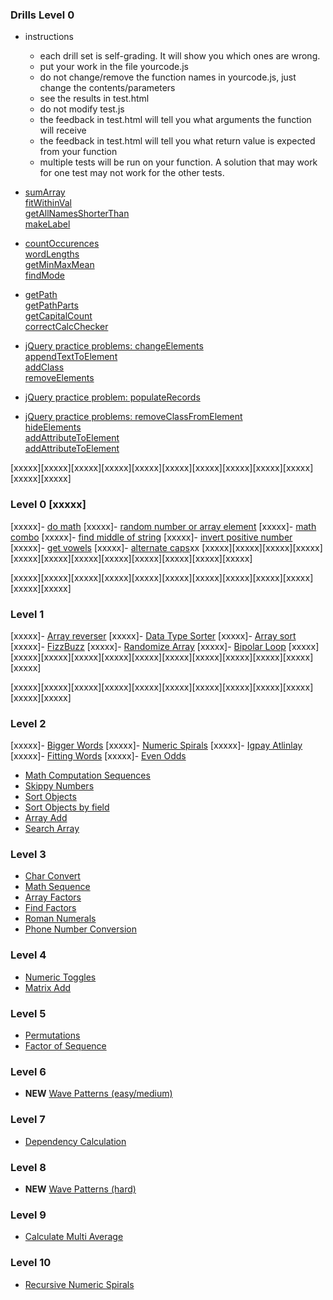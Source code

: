 ### Drills Level 0
- instructions
  - each drill set is self-grading.  It will show you which ones are wrong.
  - put your work in the file yourcode.js
  - do not change/remove the function names in yourcode.js, just change the contents/parameters
  - see the results in test.html
  - do not modify test.js
  - the feedback in test.html will tell you what arguments the function will receive
  - the feedback in test.html will tell you what return value is expected from your function
  - multiple tests will be run on your function.  A solution that may work for one test may not work for the other tests.
  
- <a href="https://github.com/Learning-Fuze/practice-problems/blob/master/drills01/README.md" target="_blank">sumArray<br>fitWithinVal<br>getAllNamesShorterThan<br>makeLabel</a>
- <a href="https://github.com/Learning-Fuze/practice-problems/blob/master/drills02/README.md" target="_blank">countOccurences<br>wordLengths<br>getMinMaxMean<br>findMode</a>
- <a href="https://github.com/Learning-Fuze/practice-problems/blob/master/drills03/README.md" target="_blank">getPath<br>getPathParts<br>getCapitalCount<br>correctCalcChecker</a>
- <a href="https://github.com/Learning-Fuze/practice-problems/blob/master/drills04/README.md" target="_blank">jQuery practice problems: changeElements<br>appendTextToElement<br>addClass<br>removeElements</a>
- <a href="https://github.com/Learning-Fuze/practice-problems/blob/master/drills05/README.md" target="_blank">jQuery practice problem: populateRecords</a>
- <a href="https://github.com/Learning-Fuze/practice-problems/blob/master/drills06/README.md" target="_blank">jQuery practice problems: removeClassFromElement<br>hideElements<br>addAttributeToElement<br>addAttributeToElement</a>


[xxxxx][xxxxx][xxxxx][xxxxx][xxxxx][xxxxx][xxxxx][xxxxx][xxxxx][xxxxx][xxxxx][xxxxx]
 ### Level 0 [xxxxx]  
[xxxxx]- <a href="practice29/README.md" target="_blank">do math</a>
[xxxxx]- <a href="practice30/README.md" target="_blank">random number or array element</a>
[xxxxx]- <a href="practice31/README.md" target="_blank">math combo</a>
[xxxxx]- <a href="practice32/README.md" target="_blank">find middle of string</a>
[xxxxx]- <a href="practice33/README.md" target="_blank">invert positive number</a>
[xxxxx]- <a href="practice36/README.md" target="_blank">get vowels</a>
[xxxxx]- <a href="practice37/README.md" target="_blank">alternate caps</a>xx
[xxxxx][xxxxx][xxxxx][xxxxx][xxxxx][xxxxx][xxxxx][xxxxx][xxxxx][xxxxx][xxxxx][xxxxx]

[xxxxx][xxxxx][xxxxx][xxxxx][xxxxx][xxxxx][xxxxx][xxxxx][xxxxx][xxxxx][xxxxx][xxxxx]
### Level 1 
[xxxxx]- <a href="practice02/README.md" target="_blank">Array reverser</a>
[xxxxx]- <a href="practice03/README.md" target="_blank">Data Type Sorter</a>
[xxxxx]- <a href="practice04/README.md" target="_blank">Array sort</a>
[xxxxx]- <a href="practice05/README.md" target="_blank">FizzBuzz</a>
[xxxxx]- <a href="practice20/README.md" target="_blank">Randomize Array</a>
[xxxxx]- <a href="practice21/README.md" target="_blank">Bipolar Loop</a>
[xxxxx][xxxxx][xxxxx][xxxxx][xxxxx][xxxxx][xxxxx][xxxxx][xxxxx][xxxxx][xxxxx][xxxxx]

[xxxxx][xxxxx][xxxxx][xxxxx][xxxxx][xxxxx][xxxxx][xxxxx][xxxxx][xxxxx][xxxxx][xxxxx]
### Level 2
[xxxxx]- <a href="practice01/README.md" target="_blank">Bigger Words</a>
[xxxxx]- <a href="practice06/README.md" target="_blank">Numeric Spirals</a>
[xxxxx]- <a href="practice07/README.md" target="_blank">Igpay Atlinlay</a>
[xxxxx]- <a href="practice09/README.md" target="_blank">Fitting Words</a>
[xxxxx]- <a href="practice11/README.md" target="_blank">Even Odds</a>
- <a href="practice13/README.md" target="_blank">Math Computation Sequences</a>
- <a href="practice17/README.md" target="_blank">Skippy Numbers</a>
- <a href="practice11/README.md" target="_blank">Sort Objects</a>
- <a href="practice22/README.md" target="_blank">Sort Objects by field</a>
- <a href="practice25/README.md" target="_blank">Array Add</a>
- <a href="practice26/README.md" target="_blank">Search Array</a>

### Level 3
- <a href="practice08/README.md" target="_blank">Char Convert</a>
- <a href="practice12/README.md" target="_blank">Math Sequence</a>
- <a href="practice14/README.md" target="_blank">Array Factors</a>
- <a href="practice23/README.md" target="_blank">Find Factors</a>
- <a href="practice28/README.md" target="_blank">Roman Numerals</a>
- <a href="practice38/README.md" target="_blank">Phone Number Conversion</a>

### Level 4
- <a href="practice15/README.md" target="_blank">Numeric Toggles</a>
- <a href="practice24/README.md" target="_blank">Matrix Add</a>

### Level 5
- <a href="practice10/README.md" target="_blank">Permutations</a>
- <a href="practice16/README.md" target="_blank">Factor of Sequence</a>

### Level 6
- **NEW** <a href="practice39/README.md" target="_blank">Wave Patterns (easy/medium)</a>

### Level 7
- <a href="practice35/README.md" target="_blank">Dependency Calculation</a>

### Level 8
- **NEW** <a href="practice39/README.md" target="_blank">Wave Patterns (hard)</a>

### Level 9
- <a href="practice18/README.md" target="_blank">Calculate Multi Average</a>

### Level 10
- <a href="practice27/README.md" target="_blank">Recursive Numeric Spirals</a>
